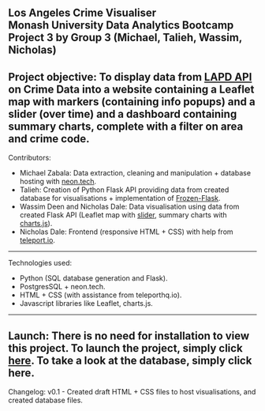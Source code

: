 **Los Angeles Crime Visualiser** \
Monash University Data Analytics Bootcamp Project 3 by Group 3 (Michael, Talieh, Wassim, Nicholas)
---
Project objective:
To display data from [LAPD API](https://data.lacity.org/Public-Safety/Crime-Data-from-2020-to-Present/2nrs-mtv8/about_data) on Crime Data into a website containing a Leaflet map with markers (containing info popups) and a slider (over time) and a dashboard containing summary charts, complete with a filter on area and crime code.
---
Contributors:
- Michael Zabala: Data extraction, cleaning and manipulation + database hosting with [neon.tech](https://neon.tech/).
- Talieh: Creation of Python Flask API providing data from created database for visualisations + implementation of [Frozen-Flask](https://pypi.org/project/Frozen-Flask/). 
- Wassim Deen and Nicholas Dale: Data visualisation using data from created Flask API (Leaflet map with [slider](https://github.com/dwilhelm89/LeafletSlider ), summary charts with [charts.js](https://www.chartjs.org/)).
- Nicholas Dale: Frontend (responsive HTML + CSS) with help from [teleport.io](https://teleporthq.io/).
---
Technologies used:
- Python (SQL database generation and Flask).
- PostgresSQL + neon.tech.
- HTML + CSS (with assistance from teleporthq.io).
- Javascript libraries like Leaflet, charts.js.
---
Launch:
There is no need for installation to view this project.
To launch the project, simply click [here](https://falconpunch082.github.io/la-crime-visualiser/).
To take a look at the database, simply click here.
---
Changelog:
v0.1 - Created draft HTML + CSS files to host visualisations, and created database files.
